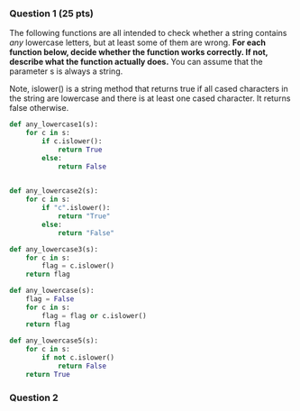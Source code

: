 ### Question 1 (25 pts)

The following functions are all intended to check whether a string contains _any_ lowercase letters, but at least some of them are wrong. **For each function below, decide whether the function works correctly. If not, describe what the function actually does.** You can assume that the parameter s is always a string.

Note, islower() is a string method that returns true if all cased characters in the string are lowercase and there is at least one cased character. It returns false otherwise. 

```python
def any_lowercase1(s):
    for c in s:
        if c.islower():
            return True
        else: 
            return False

            
def any_lowercase2(s):
    for c in s:
        if "c".islower():
            return "True"
        else:
            return "False"

def any_lowercase3(s):
    for c in s:
        flag = c.islower()
    return flag

def any_lowercase(s):
    flag = False
    for c in s: 
        flag = flag or c.islower()
    return flag
    
def any_lowercase5(s):
    for c in s:
        if not c.islower()
            return False
    return True
```

### Question 2
